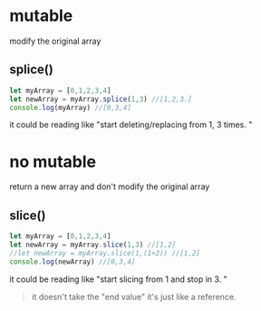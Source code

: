 # mutable
modify the original array

## splice()
```js
let myArray = [0,1,2,3,4]
let newArray = myArray.splice(1,3) //[1,2,3.]
console.log(myArray) //[0,3,4]
```
it could be reading like "start deleting/replacing from 1, 3 times. "

# no mutable
return a new array and don't modify the original array

## slice()
```js
let myArray = [0,1,2,3,4]
let newArray = myArray.slice(1,3) //[1,2]
//let newArray = myArray.slice(1,(1+2)) //[1,2]
console.log(newArray) //[0,3,4]
```
it could be reading like "start slicing from 1 and stop in 3. "

>it doesn't take the "end value" it's just like a reference.